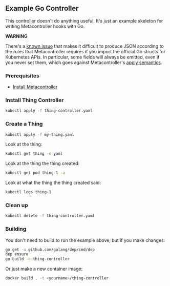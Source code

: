 ## Example Go Controller

This controller doesn't do anything useful.
It's just an example skeleton for writing Metacontroller hooks with Go.

**WARNING**

There's a [known issue](https://github.com/GoogleCloudPlatform/metacontroller/issues/76)
that makes it difficult to produce JSON according to the rules that Metacontroller
requires if you import the official Go structs for Kubernetes APIs.
In particular, some fields will always be emitted, even if you never set them,
which goes against Metacontroller's [apply semantics](https://metacontroller.app/api/apply/).

### Prerequisites

* [Install Metacontroller](https://metacontroller.app/guide/install/)

### Install Thing Controller

```sh
kubectl apply -f thing-controller.yaml
```

### Create a Thing

```sh
kubectl apply -f my-thing.yaml
```

Look at the thing:

```sh
kubectl get thing -o yaml
```

Look at the thing the thing created:

```sh
kubectl get pod thing-1 -a
```

Look at what the thing the thing created said:

```sh
kubectl logs thing-1
```

### Clean up

```sh
kubectl delete -f thing-controller.yaml
```

### Building

You don't need to build to run the example above,
but if you make changes:

```sh
go get -u github.com/golang/dep/cmd/dep
dep ensure
go build -o thing-controller
```

Or just make a new container image:

```sh
docker build . -t <yourname>/thing-controller
```
